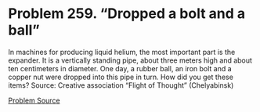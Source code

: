 # Problem 259. “Dropped a bolt and a ball”

In machines for producing liquid helium, the most important part is the expander. It is a vertically standing pipe, about three meters high and about ten centimeters in diameter. One day, a rubber ball, an iron bolt and a copper nut were dropped into this pipe in turn. How did you get these items? Source: Creative association “Flight of Thought” (Chelyabinsk)

[Problem Source](https://www.trizland.ru/tasks/5115/)